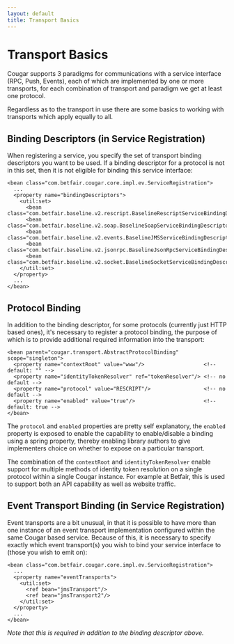```yaml
---
layout: default
title: Transport Basics
---
```

Transport Basics
================

Cougar supports 3 paradigms for communications with a service interface (RPC, Push, Events), each of which are implemented
by one or more transports, for each combination of transport and paradigm we get at least one protocol.

Regardless as to the transport in use there are some basics to working with transports which apply equally to all.

Binding Descriptors (in Service Registration)
---------------------------------------------

When registering a service, you specify the set of transport binding descriptors you want to be used. If a binding
descriptor for a protocol is not in this set, then it is not eligible for binding this service interface:

    <bean class="com.betfair.cougar.core.impl.ev.ServiceRegistration">
      ...
      <property name="bindingDescriptors">
        <util:set>
          <bean class="com.betfair.baseline.v2.rescript.BaselineRescriptServiceBindingDescriptor"/>
          <bean class="com.betfair.baseline.v2.soap.BaselineSoapServiceBindingDescriptor"/>
          <bean class="com.betfair.baseline.v2.events.BaselineJMSServiceBindingDescriptor"/>
          <bean class="com.betfair.baseline.v2.jsonrpc.BaselineJsonRpcServiceBindingDescriptor"/>
          <bean class="com.betfair.baseline.v2.socket.BaselineSocketServiceBindingDescriptor"/>
        </util:set>
      </property>
      ...
    </bean>

Protocol Binding
----------------

In addition to the binding descriptor, for some protocols (currently just HTTP based ones), it's necessary to register a
protocol binding, the purpose of which is to provide additional required information into the transport:

    <bean parent="cougar.transport.AbstractProtocolBinding" scope="singleton">
      <property name="contextRoot" value="www"/>                   <!-- default: "" -->
      <property name="identityTokenResolver" ref="tokenResolver"/> <!-- no default -->
      <property name="protocol" value="RESCRIPT"/>                 <!-- no default -->
      <property name="enabled" value="true"/>                      <!-- default: true -->
    </bean>

The `protocol` and `enabled` properties are pretty self explanatory, the `enabled` property is exposed to enable the
capability to enable/disable a binding using a spring property, thereby enabling library authors to give implementers
choice on whether to expose on a particular transport.

The combination of the `contextRoot` and `identityTokenResolver` enable support for multiple methods of identity token
resolution on a single protocol within a single Cougar instance. For example at Betfair, this is used to support both
an API capability as well as website traffic.


Event Transport Binding (in Service Registration)
-------------------------------------------------

Event transports are a bit unusual, in that it is possible to have more than one instance of an event transport
implementation configured within the same Cougar based service. Because of this, it is necessary to specify exactly which
event transport(s) you wish to bind your service interface to (those you wish to emit on):

    <bean class="com.betfair.cougar.core.impl.ev.ServiceRegistration">
      ...
      <property name="eventTransports">
        <util:set>
          <ref bean="jmsTransport"/>
          <ref bean="jmsTransport2"/>
        </util:set>
      </property>
      ...
    </bean>

*Note that this is required in addition to the binding descriptor above.*
